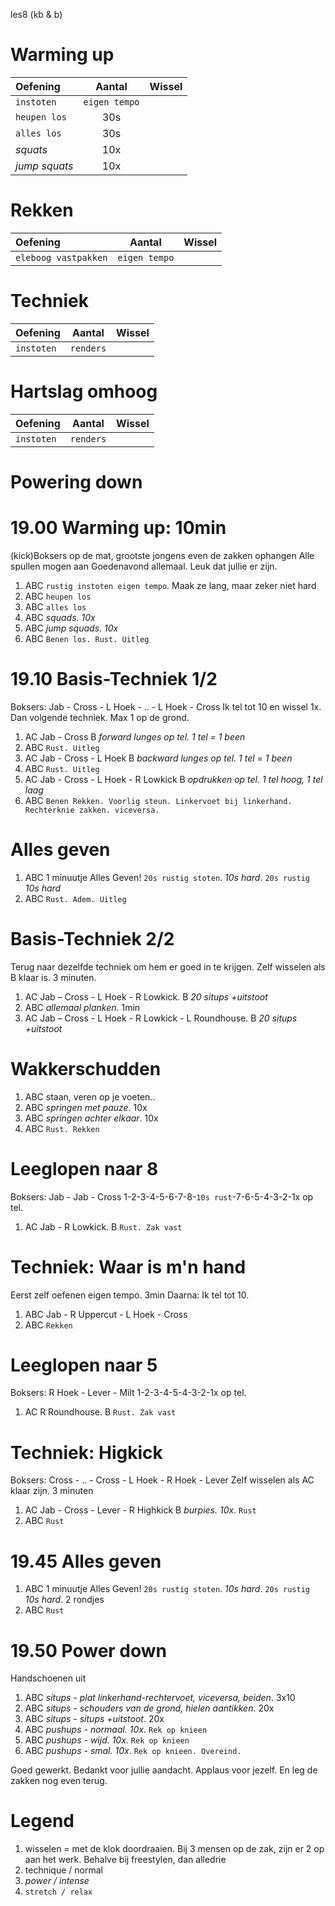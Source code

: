 les8 (kb & b)

# Warming up

Oefening | Aantal | Wissel
:--- | :---: | ---:
`instoten` | `eigen tempo` |
`heupen los` | 30s |
`alles los` | 30s |
*squats* | 10x |
*jump squats* | 10x |

# Rekken

Oefening | Aantal | Wissel
:--- | :---: | ---:
`eleboog vastpakken` | `eigen tempo` |


# Techniek


Oefening | Aantal | Wissel
--- | --- | ---
`instoten` | `renders` |

# Hartslag omhoog

Oefening | Aantal | Wissel
--- | --- | ---
`instoten` | `renders` |



# Powering down


# 19.00 Warming up: 10min

(kick)Boksers op de mat, grootste jongens even de zakken ophangen
Alle spullen mogen aan
Goedenavond allemaal. Leuk dat jullie er zijn.

 1. ABC `rustig instoten eigen tempo`. Maak ze lang, maar zeker niet hard
 1. ABC `heupen los`
 1. ABC `alles los`
 1. ABC *squads. 10x*
 1. ABC *jump squads. 10x*
 1. ABC `Benen los. Rust. Uitleg`

# 19.10 Basis-Techniek 1/2

Boksers: Jab - Cross - L Hoek - .. - L Hoek - Cross
Ik tel tot 10 en wissel 1x. Dan volgende techniek. Max 1 op de grond.

 1. AC  Jab - Cross
    B   *forward lunges op tel. 1 tel = 1 been*
 1. ABC `Rust. Uitleg`
 1. AC  Jab - Cross - L Hoek
    B   *backward lunges op tel. 1 tel = 1 been*
 1. ABC `Rust. Uitleg`
 1. AC  Jab - Cross - L Hoek - R Lowkick
    B   *opdrukken op tel. 1 tel hoog, 1 tel laag*
 1. ABC `Benen Rekken. Voorlig steun. Linkervoet bij linkerhand. Rechterknie zakken. viceversa.`

# Alles geven

 1. ABC 1 minuutje Alles Geven! `20s rustig stoten`. *10s hard*. `20s rustig` *10s hard*
 1. ABC `Rust. Adem. Uitleg`

# Basis-Techniek 2/2

Terug naar dezelfde techniek om hem er goed in te krijgen.
Zelf wisselen als B klaar is. 3 minuten.

 1. AC  Jab – Cross - L Hoek - R Lowkick.
    B   *20 situps +uitstoot*
 1. ABC *allemaal planken*. 1min
 1. AC  Jab – Cross - L Hoek - R Lowkick - L Roundhouse.
    B   *20 situps +uitstoot*

# Wakkerschudden

 1. ABC staan, veren op je voeten..
 1. ABC *springen met pauze*. 10x
 1. ABC *springen achter elkaar*. 10x
 1. ABC `Rust. Rekken`

# Leeglopen naar 8

Boksers: Jab - Jab - Cross
1-2-3-4-5-6-7-8-`10s rust`-7-6-5-4-3-2-1x op tel.

 1. AC  Jab - R Lowkick.
    B   `Rust. Zak vast`

# Techniek: Waar is m'n hand

Eerst zelf oefenen eigen tempo. 3min
Daarna: Ik tel tot 10.

 1. ABC Jab - R Uppercut - L Hoek - Cross
 1. ABC `Rekken`

# Leeglopen naar 5

Boksers: R Hoek - Lever - Milt
1-2-3-4-5-4-3-2-1x op tel.

 1. AC  R Roundhouse.
    B   `Rust. Zak vast`

# Techniek: Higkick

Boksers: Cross - .. - Cross - L Hoek - R Hoek - Lever
Zelf wisselen als AC klaar zijn. 3 minuten

 1. AC  Jab - Cross - Lever - R Highkick
    B   *burpies. 10x*. `Rust`
 1. ABC `Rust`

# 19.45 Alles geven

 1. ABC 1 minuutje Alles Geven! `20s rustig stoten`. *10s hard*. `20s rustig` *10s hard*. 2 rondjes
 1. ABC `Rust`

# 19.50 Power down

Handschoenen uit

 1. ABC *situps - plat linkerhand-rechtervoet, viceversa, beiden*. 3x10
 1. ABC *situps - schouders van de grond, hielen aantikken*. 20x
 1. ABC *situps - situps +uitstoot*. 20x
 1. ABC *pushups - normaal. 10x*. `Rek op knieen`
 1. ABC *pushups - wijd. 10x*. `Rek op knieen`
 1. ABC *pushups - smal. 10x*. `Rek op knieen. Overeind.`

Goed gewerkt. Bedankt voor jullie aandacht. Applaus voor jezelf. En leg de zakken nog even terug.

# Legend

 1. wisselen = met de klok doordraaien. Bij 3 mensen op de zak, zijn er 2 op aan het werk. Behalve bij freestylen, dan alledrie
 1. technique / normal
 1. *power / intense*
 1. `stretch / relax`


